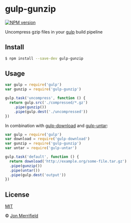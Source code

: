 # gulp-gunzip

[![NPM version](https://badge.fury.io/js/gulp-gunzip.svg)](http://badge.fury.io/js/gulp-gunzip)

Uncompress gzip files in your [gulp](http://gulpjs.com) build pipeline

## Install

```bash
$ npm install --save-dev gulp-gunzip
```

## Usage

```js
var gulp = require('gulp')
var gunzip = require('gulp-gunzip')

gulp.task('uncompress', function () {
  return gulp.src('./compressed/*.gz')
    .pipe(gunzip())
    .pipe(gulp.dest('./uncompressed'))
})
```

In combination with [gulp-download](https://github.com/Metrime/gulp-download)
and [gulp-untar](https://github.com/jmerrifield/gulp-untar):

```js
var gulp = require('gulp')
var download = require('gulp-download')
var gunzip = require('gulp-gunzip')
var untar = require('gulp-untar')

gulp.task('default', function () {
  return download('http://example.org/some-file.tar.gz')
  .pipe(gunzip())
  .pipe(untar())
  .pipe(gulp.dest('output'))
})
```

## License

[MIT](http://opensource.org/licenses/MIT)

© [Jon Merrifield](http://www.jmerrifield.com)
